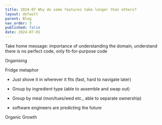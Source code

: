```yaml
---
title: 2024-07 Why do some features take longer than others?
layout: default
parent: Blog
nav_order: 3
published: false
date: 2024-07-01
---
```


Take home message: importance of understanding the domain, understand there is no perfect code, only fit-for-purpose code

Organising

Fridge metaphor

- Just shove it in wherever it fits (fast, hard to navigate later)
- Group by ingredient type (able to assemble and swap out)
- Group by meal (mon/tues/wed etc., able to separate ownership)

- software engineers are predicting the future

Organic Growth
